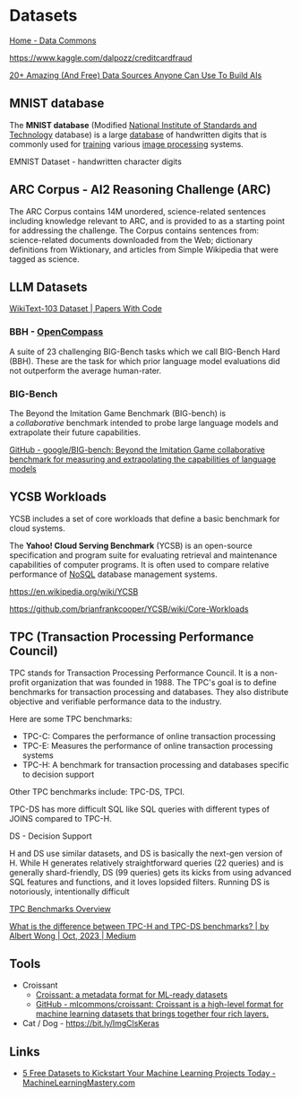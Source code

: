 # Datasets

[Home - Data Commons](https://datacommons.org/)

https://www.kaggle.com/dalpozz/creditcardfraud

[20+ Amazing (And Free) Data Sources Anyone Can Use To Build AIs](https://www.forbes.com/sites/bernardmarr/2023/05/17/20-amazing-and-free-data-sources-anyone-can-use-to-build-ais/?sh=17c13eec617f)

## MNIST database

The **MNIST database** (Modified [National Institute of Standards and Technology](https://en.wikipedia.org/wiki/National_Institute_of_Standards_and_Technology) database) is a large [database](https://en.wikipedia.org/wiki/Database) of handwritten digits that is commonly used for [training](https://en.wikipedia.org/wiki/Training_set) various [image processing](https://en.wikipedia.org/wiki/Image_processing) systems.

EMNIST Dataset - handwritten character digits

## ARC Corpus - AI2 Reasoning Challenge (ARC)

The ARC Corpus contains 14M unordered, science-related sentences including knowledge relevant to ARC, and is provided to as a starting point for addressing the challenge. The Corpus contains sentences from: science-related documents downloaded from the Web; dictionary definitions from Wiktionary, and articles from Simple Wikipedia that were tagged as science.

## LLM Datasets

[WikiText-103 Dataset | Papers With Code](https://paperswithcode.com/dataset/wikitext-103)

### BBH - [OpenCompass](https://opencompass.org.cn/dataset-detail/BBH)

A suite of 23 challenging BIG-Bench tasks which we call BIG-Bench Hard (BBH). These are the task for which prior language model evaluations did not outperform the average human-rater.

### BIG-Bench

The Beyond the Imitation Game Benchmark (BIG-bench) is a _collaborative_ benchmark intended to probe large language models and extrapolate their future capabilities.

[GitHub - google/BIG-bench: Beyond the Imitation Game collaborative benchmark for measuring and extrapolating the capabilities of language models](https://github.com/google/BIG-bench)

## YCSB Workloads

YCSB includes a set of core workloads that define a basic benchmark for cloud systems.

The **Yahoo! Cloud Serving Benchmark** (YCSB) is an open-source specification and program suite for evaluating retrieval and maintenance capabilities of computer programs. It is often used to compare relative performance of [NoSQL](https://en.wikipedia.org/wiki/NoSQL) database management systems.

https://en.wikipedia.org/wiki/YCSB

https://github.com/brianfrankcooper/YCSB/wiki/Core-Workloads

## TPC (Transaction Processing Performance Council)

TPC stands for Transaction Processing Performance Council. It is a non-profit organization that was founded in 1988. The TPC's goal is to define benchmarks for transaction processing and databases. They also distribute objective and verifiable performance data to the industry.

Here are some TPC benchmarks:

- TPC-C: Compares the performance of online transaction processing
- TPC-E: Measures the performance of online transaction processing systems
- TPC-H: A benchmark for transaction processing and databases specific to decision support

Other TPC benchmarks include: TPC-DS, TPCI.

TPC-DS has more difficult SQL like SQL queries with different types of JOINS compared to TPC-H.

DS - Decision Support

H and DS use similar datasets, and DS is basically the next-gen version of H. While H generates relatively straightforward queries (22 queries) and is generally shard-friendly, DS (99 queries) gets its kicks from using advanced SQL features and functions, and it loves lopsided filters. Running DS is notoriously, intentionally difficult

[TPC Benchmarks Overview](https://www.tpc.org/information/benchmarks5.asp)

[What is the difference between TPC-H and TPC-DS benchmarks? | by Albert Wong | Oct, 2023 | Medium](https://atwong.medium.com/what-is-the-difference-between-tpc-h-and-tpc-ds-benchmarks-cb92fc104c32)

## Tools

- Croissant
    - [Croissant: a metadata format for ML-ready datasets](https://research.google/blog/croissant-a-metadata-format-for-ml-ready-datasets/)
    - [GitHub - mlcommons/croissant: Croissant is a high-level format for machine learning datasets that brings together four rich layers.](https://github.com/mlcommons/croissant)
- Cat / Dog - https://bit.ly/ImgClsKeras

## Links

- [5 Free Datasets to Kickstart Your Machine Learning Projects Today - MachineLearningMastery.com](https://machinelearningmastery.com/5-free-datasets-to-kickstart-your-machine-learning-projects-today/)
